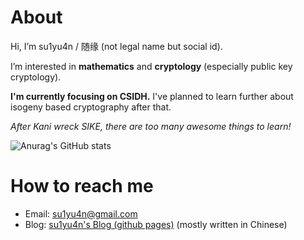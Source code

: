 # About
Hi, I’m su1yu4n / 随缘 (not legal name but social id). <!-- I'm a member of[@Nepnep](https://ctftime.org/team/106104) and [@XDSEC](https://github.com/XDSEC). -->

I’m interested in **mathematics** and **cryptology** (especially public key cryptology).

**I'm currently focusing on CSIDH.** I've planned to learn further about isogeny based cryptography after that. 

*After Kani wreck SIKE, there are too many awesome things to learn!*

<!--- I'm also learning Rust programming language. --->

<!--- - 💞️ I’m looking to collaborate on ... --->

![Anurag's GitHub stats](https://github-readme-stats.vercel.app/api?username=su1yu4n&count_private=true&theme=cobalt&show_icons=true)

# How to reach me 
- Email: su1yu4n@gmail.com
- Blog: [su1yu4n's Blog (github pages)](https://su1yu4n.github.io) (mostly written in Chinese)



<!--- 

# Programming Languages Skills
- C
- python / sagemath

# Math and Crypto Skills
- I'm familiar with:
  - Basic calculus
  - Basic linear algebra
  - **Elementary number theory**
  - **Basic abstract algebra**
  - **Some everyday Cryptography schemes**, including some well-known cryptanalysis on these schemes

- I've learned something about (familiarty from high to low): 
  - some knowledge of Elliptic curves (in) cryptography, also some isogeny based crypto
  - Compact Riemann Surfaces
  - Homomorphic Encryption (Pallier-DJN, TFHE, ...)


- I'm learning or studying:
  - **isogeny based cryptography (especially optimization of CSIDH)** 
  - Rust programming language


- I've planned to learn:
  - SQISign
  - more math and computation related to isogeny based crypto, e.g.
    - improved attacks on SIDH (since Castryck-Decru attack)
    - some usage of pairing
    - new algorithm: Clapotti

  --->
  
 <!---
  *By the way, I've uploaded [my mini course on algebra and number theory for cryptography](https://www.bilibili.com/video/BV16F411377F) to bilibili (present in Chinese). I've uploaded a series of Elliptic Curves also.(but there are some flaws and important things not covered or pointed out in this series)*
--->

<!---
su1yu4n/su1yu4n is a ✨ special ✨ repository because its `README.md` (this file) appears on your GitHub profile.
You can click the Preview link to take a look at your changes.
--->

